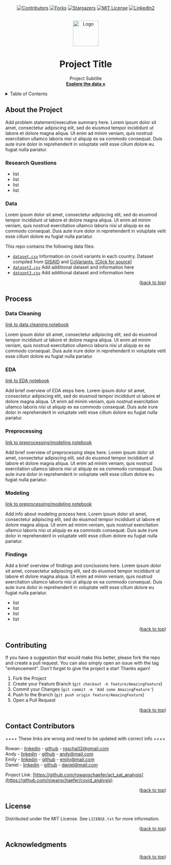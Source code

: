 <div id="top"></div>

<div align="center">
<!-- PROJECT SHIELDS -->

[![Contributors][contributors-shield]][contributors-url]
[![Forks][forks-shield]][forks-url]
[![Stargazers][stars-shield]][stars-url]
[![MIT License][license-shield]][license-url]
[![LinkedIn2][linkedin-shield]][linkedin-url]</div>

<!-- PROJECT LOGO -->
<br />
<div align="center">
  <a href="https://github.com/rowangayleschaefer">
    <img src="https://content.presspage.com/uploads/1369/1920_sars-cov-2-without-background.png?10000" alt="Logo" width="80" height="80">
  </a>

<h1 align="center"> Project Title </h1>
<p align="center">
    Project Subtitle
    <br />
    <a href="https://github.com/rowanschaefer/act_sat_analysis"><strong>Explore the data »</strong></a>
    <br />
  </p>
</div>



<!-- TABLE OF CONTENTS -->
<details>
 /* note, I'll go through and update formatting for this later! Right now the navigation won't work as it includes sections that have been deleted */
  
  <summary>Table of Contents</summary>
  <ol>
    <li>
      <a href="#about-the-project">About The Project</a>
      <ul>
        <li><a href="#data">Data</a></li>
      </ul>
    </li>
        <li><a href="#process">Data Cleaning & EDA</a></li>
        <li><a href="#installation">Modeling</a></li>
      </ul>
    </li>
    <li><a href="#datasets">Datasets</a></li>
    <li><a href="#data-dictionary">Data Dictionary</a></li>
    <li><a href="#contributing">Contributing</a></li>
    <li><a href="#license">License</a></li>
    <li><a href="#contact">Contact</a></li>
    <li><a href="#acknowledgments">Acknowledgments</a></li>
  </ol>
</details>
<p>

<!-- ABOUT THE PROJECT -->
## About the Project

Add problem statement/executive summary here. Lorem ipsum dolor sit amet, consectetur adipiscing elit, sed do eiusmod tempor incididunt ut labore et dolore magna aliqua. Ut enim ad minim veniam, quis nostrud exercitation ullamco laboris nisi ut aliquip ex ea commodo consequat. Duis aute irure dolor in reprehenderit in voluptate velit esse cillum dolore eu fugiat nulla pariatur.
<p></p>
  
### Research Questions

* list
* list
* list
* list

<p></p>

### Data
Lorem ipsum dolor sit amet, consectetur adipiscing elit, sed do eiusmod tempor incididunt ut labore et dolore magna aliqua. Ut enim ad minim veniam, quis nostrud exercitation ullamco laboris nisi ut aliquip ex ea commodo consequat. Duis aute irure dolor in reprehenderit in voluptate velit esse cillum dolore eu fugiat nulla pariatur.<br />

This repo contains the following data files:

* [`dataset.csv`](./data.csv) Information on covid variants in each country. Dataset compiled from [GISAID](https://www.hh.org) and [CoVariants.](https://www.hh.org) [[Click for source]](https://www.python.org)
* [`dataset2.csv`](./data.csv) Add additional dataset and information here
* [`dataset3.csv`](./data.csv) Add additional dataset and information here


<p align="right">(<a href="#top">back to top</a>)</p>


<!-- PROCESS -->
## Process

<!-- DATA CLEANING -->
### Data Cleaning
[link to data cleaning notebook](https://www.python.org)

Lorem ipsum dolor sit amet, consectetur adipiscing elit, sed do eiusmod tempor incididunt ut labore et dolore magna aliqua. Ut enim ad minim veniam, quis nostrud exercitation ullamco laboris nisi ut aliquip ex ea commodo consequat. Duis aute irure dolor in reprehenderit in voluptate velit esse cillum dolore eu fugiat nulla pariatur.

<p></p>

<!-- EDA -->
### EDA
[link to EDA notebook](https://www.python.org)

Add brief overview of EDA steps here. Lorem ipsum dolor sit amet, consectetur adipiscing elit, sed do eiusmod tempor incididunt ut labore et dolore magna aliqua. Ut enim ad minim veniam, quis nostrud exercitation ullamco laboris nisi ut aliquip ex ea commodo consequat. Duis aute irure dolor in reprehenderit in voluptate velit esse cillum dolore eu fugiat nulla pariatur.

<p></p>

<!-- PREPROCESSING -->
### Preprocessing
[link to preprocessing/modeling notebook](https://www.python.org)

Add brief overview of preprocessing steps here. Lorem ipsum dolor sit amet, consectetur adipiscing elit, sed do eiusmod tempor incididunt ut labore et dolore magna aliqua. Ut enim ad minim veniam, quis nostrud exercitation ullamco laboris nisi ut aliquip ex ea commodo consequat. Duis aute irure dolor in reprehenderit in voluptate velit esse cillum dolore eu fugiat nulla pariatur.

<p></p>

<!-- MODELING -->
### Modeling
[link to preprocessing/modeling notebook](https://www.python.org)

Add info about modeling process here. Lorem ipsum dolor sit amet, consectetur adipiscing elit, sed do eiusmod tempor incididunt ut labore et dolore magna aliqua. Ut enim ad minim veniam, quis nostrud exercitation ullamco laboris nisi ut aliquip ex ea commodo consequat. Duis aute irure dolor in reprehenderit in voluptate velit esse cillum dolore eu fugiat nulla pariatur.

<p></p>

<!-- FINDINGS -->
### Findings

Add a brief overview of findings and conclusions here. Lorem ipsum dolor sit amet, consectetur adipiscing elit, sed do eiusmod tempor incididunt ut labore et dolore magna aliqua. Ut enim ad minim veniam, quis nostrud exercitation ullamco laboris nisi ut aliquip ex ea commodo consequat. Duis aute irure dolor in reprehenderit in voluptate velit esse cillum dolore eu fugiat nulla pariatur.

* list
* list
* list
* list



<p align="right">(<a href="#top">back to top</a>)</p>




<!-- CONTRIBUTING -->
## Contributing

If you have a suggestion that would make this better, please fork the repo and create a pull request. You can also simply open an issue with the tag "enhancement".
Don't forget to give the project a star! Thanks again!

1. Fork the Project
2. Create your Feature Branch (`git checkout -b feature/AmazingFeature`)
3. Commit your Changes (`git commit -m 'Add some AmazingFeature'`)
4. Push to the Branch (`git push origin feature/AmazingFeature`)
5. Open a Pull Request


<p align="right">(<a href="#top">back to top</a>)</p>




<!-- CONTACT CONTRIBUTORS -->
## Contact Contributors
++++ These links are wrong and need to be updated with correct info ++++

Rowan - [linkedin](https://linkedin.com/in/rowanschaefer) - [github](https://github.com/rowangayleschaefer) - rgscha02@gmail.com<br /> 
Andy - [linkedin](https://linkedin.com/in/andy) - [github](https://github.com/andy) - andy@mail.com <br /> 
Emily - [linkedin](https://linkedin.com/in/emily) - [github](https://github.com/emily) - emily@mail.com<br />
Daniel - [linkedin](https://linkedin.com/in/daniel) - [github](https://github.com/daniel) - daniel@mail.com<br />

Project Link: [https://github.com/rowanschaefer/act_sat_analysis](https://github.com/rowanschaefer/covid_analysis)



<p align="right">(<a href="#top">back to top</a>)</p>


<!-- LICENSE -->
## License

Distributed under the MIT License. See `LICENSE.txt` for more information.

<p align="right">(<a href="#top">back to top</a>)</p>



<!-- ACKNOWLEDGMENTS -->
## Acknowledgments


<p align="right">(<a href="#top">back to top</a>)</p>


<!-- MARKDOWN LINKS & IMAGES -->
<!-- https://www.markdownguide.org/basic-syntax/#reference-style-links -->
[contributors-shield]: https://img.shields.io/github/contributors/rowangayleschaefer/covid_analysis.svg?style=for-the-badge
[contributors-url]: https://github.com/rowangayleschaefer/covid_analysis/graphs/contributors
[forks-shield]: https://img.shields.io/github/forks/rowangayleschaefer/covid_analysis.svg?style=for-the-badge
[forks-url]: https://github.com/rowangayleschaefer/covid_analysis/network/members
[stars-shield]: https://img.shields.io/github/stars/rowangayleschaefer/covid_analysis.svg?style=for-the-badge
[stars-url]: https://github.com/rowangayleschaefer/covid_analysis/stargazers
[issues-shield]: https://img.shields.io/github/issues/rowangayleschaefer/covid_analysis.svg?style=for-the-badge
[issues-url]: https://github.com/rowangayleschaefer/covid_analysis/issues
[license-shield]: https://img.shields.io/github/license/rowangayleschaefer/covid_analysis.svg?style=for-the-badge
[license-url]: https://github.com/rowangayleschaefer/covid_analysis/blob/master/LICENSE.txt
[linkedin-shield]: https://img.shields.io/badge/-LinkedIn-black.svg?style=for-the-badge&logo=linkedin&colorB=555
[linkedin-url]: https://linkedin.com/in/rowangayleschaefer
[product-screenshot]: images/screenshot.png

